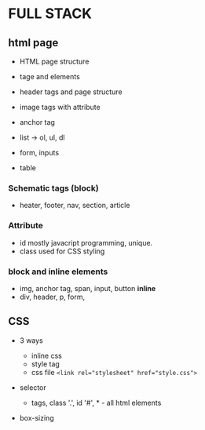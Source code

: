 # FULL STACK

## html page

- HTML page structure
- tage and elements
- header tags and page structure
- image tags with attribute
- anchor tag

- list -> ol, ul, dl
- form, inputs
- table

### Schematic tags (block)

- heater, footer, nav, section, article

### Attribute

- id mostly javacript programming, unique.
- class used for CSS styling

### block and inline elements

- img, anchor tag, span, input, button <b>inline</b>
- div, header, p, form,

## CSS

- 3 ways

  - inline css
  - style tag
  - css file `<link rel="stylesheet" href="style.css">`

- selector

  - tags, class '.', id '#', \* - all html elements

- box-sizing
